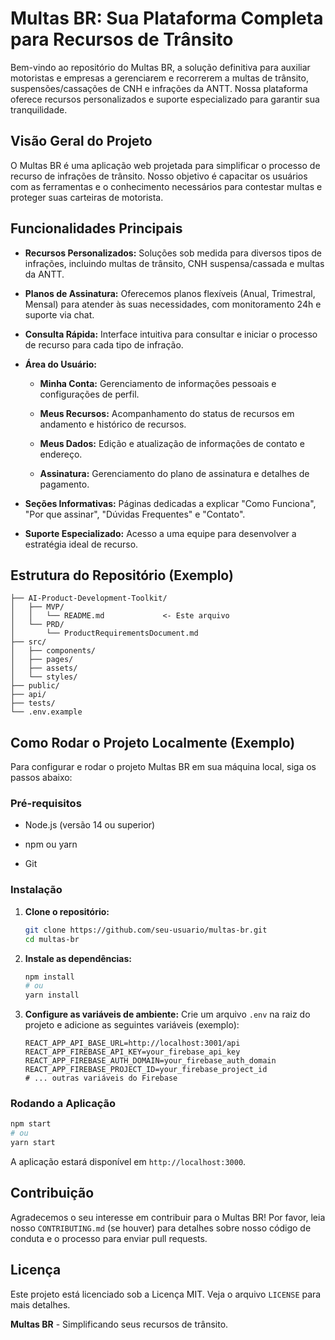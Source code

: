 # Multas BR: Sua Plataforma Completa para Recursos de Trânsito

Bem-vindo ao repositório do Multas BR, a solução definitiva para auxiliar motoristas e empresas a gerenciarem e recorrerem a multas de trânsito, suspensões/cassações de CNH e infrações da ANTT. Nossa plataforma oferece recursos personalizados e suporte especializado para garantir sua tranquilidade.

## Visão Geral do Projeto

O Multas BR é uma aplicação web projetada para simplificar o processo de recurso de infrações de trânsito. Nosso objetivo é capacitar os usuários com as ferramentas e o conhecimento necessários para contestar multas e proteger suas carteiras de motorista.

## Funcionalidades Principais

* **Recursos Personalizados:** Soluções sob medida para diversos tipos de infrações, incluindo multas de trânsito, CNH suspensa/cassada e multas da ANTT.

* **Planos de Assinatura:** Oferecemos planos flexíveis (Anual, Trimestral, Mensal) para atender às suas necessidades, com monitoramento 24h e suporte via chat.

* **Consulta Rápida:** Interface intuitiva para consultar e iniciar o processo de recurso para cada tipo de infração.

* **Área do Usuário:**

  * **Minha Conta:** Gerenciamento de informações pessoais e configurações de perfil.

  * **Meus Recursos:** Acompanhamento do status de recursos em andamento e histórico de recursos.

  * **Meus Dados:** Edição e atualização de informações de contato e endereço.

  * **Assinatura:** Gerenciamento do plano de assinatura e detalhes de pagamento.

* **Seções Informativas:** Páginas dedicadas a explicar "Como Funciona", "Por que assinar", "Dúvidas Frequentes" e "Contato".

* **Suporte Especializado:** Acesso a uma equipe para desenvolver a estratégia ideal de recurso.

## Estrutura do Repositório (Exemplo)

```
├── AI-Product-Development-Toolkit/
│   ├── MVP/
│   │   └── README.md             <- Este arquivo
│   └── PRD/
│       └── ProductRequirementsDocument.md
├── src/
│   ├── components/
│   ├── pages/
│   ├── assets/
│   └── styles/
├── public/
├── api/
├── tests/
└── .env.example
```

## Como Rodar o Projeto Localmente (Exemplo)

Para configurar e rodar o projeto Multas BR em sua máquina local, siga os passos abaixo:

### Pré-requisitos

* Node.js (versão 14 ou superior)

* npm ou yarn

* Git

### Instalação

1. **Clone o repositório:**

   ```bash
   git clone https://github.com/seu-usuario/multas-br.git
   cd multas-br
   ```

2. **Instale as dependências:**

   ```bash
   npm install
   # ou
   yarn install
   ```

3. **Configure as variáveis de ambiente:**
   Crie um arquivo `.env` na raiz do projeto e adicione as seguintes variáveis (exemplo):

   ```
   REACT_APP_API_BASE_URL=http://localhost:3001/api
   REACT_APP_FIREBASE_API_KEY=your_firebase_api_key
   REACT_APP_FIREBASE_AUTH_DOMAIN=your_firebase_auth_domain
   REACT_APP_FIREBASE_PROJECT_ID=your_firebase_project_id
   # ... outras variáveis do Firebase
   ```

### Rodando a Aplicação

```bash
npm start
# ou
yarn start
```

A aplicação estará disponível em `http://localhost:3000`.

## Contribuição

Agradecemos o seu interesse em contribuir para o Multas BR! Por favor, leia nosso `CONTRIBUTING.md` (se houver) para detalhes sobre nosso código de conduta e o processo para enviar pull requests.

## Licença

Este projeto está licenciado sob a Licença MIT. Veja o arquivo `LICENSE` para mais detalhes.

**Multas BR** - Simplificando seus recursos de trânsito.

